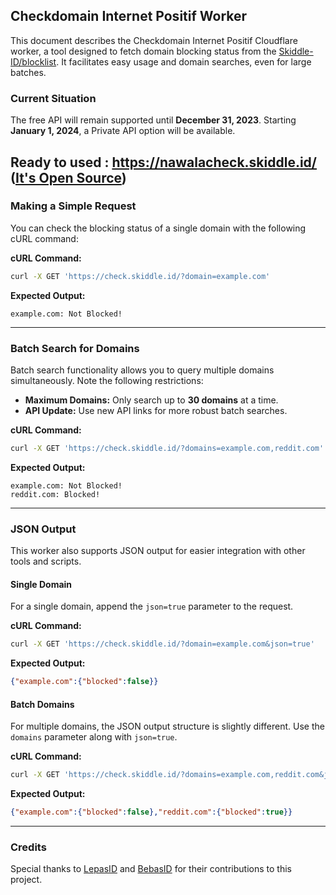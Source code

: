 ## Checkdomain Internet Positif Worker
This document describes the Checkdomain Internet Positif Cloudflare worker, a tool designed to fetch domain blocking status from the [Skiddle-ID/blocklist](https://github.com/Skiddle-ID/blocklist). It facilitates easy usage and domain searches, even for large batches.

### Current Situation
The free API will remain supported until **December 31, 2023**. Starting **January 1, 2024**, a Private API option will be available.

**Ready to used** : https://nawalacheck.skiddle.id/ ([It's Open Source](https://github.com/Skiddle-ID/domainchecker))
---

### Making a Simple Request
You can check the blocking status of a single domain with the following cURL command:

**cURL Command:**
```bash
curl -X GET 'https://check.skiddle.id/?domain=example.com'
```

**Expected Output:**
```
example.com: Not Blocked!
```

---

### Batch Search for Domains
Batch search functionality allows you to query multiple domains simultaneously. Note the following restrictions:
- **Maximum Domains:** Only search up to **30 domains** at a time. 
- **API Update:** Use new API links for more robust batch searches.

**cURL Command:**
```bash
curl -X GET 'https://check.skiddle.id/?domains=example.com,reddit.com'
```

**Expected Output:**
```
example.com: Not Blocked!
reddit.com: Blocked!
```

---

### JSON Output
This worker also supports JSON output for easier integration with other tools and scripts.

#### Single Domain
For a single domain, append the `json=true` parameter to the request.

**cURL Command:**
```bash
curl -X GET 'https://check.skiddle.id/?domain=example.com&json=true'
```

**Expected Output:**
```json
{"example.com":{"blocked":false}}
```

#### Batch Domains
For multiple domains, the JSON output structure is slightly different. Use the `domains` parameter along with `json=true`.

**cURL Command:**
```bash
curl -X GET 'https://check.skiddle.id/?domains=example.com,reddit.com&json=true'
```

**Expected Output:**
```json
{"example.com":{"blocked":false},"reddit.com":{"blocked":true}}
```

---

### Credits
Special thanks to [LepasID](https://github.com/lepasid) and [BebasID](https://github.com/bebasid) for their contributions to this project.

